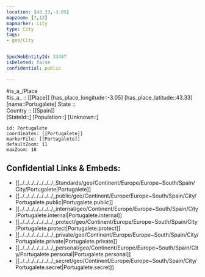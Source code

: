 ```yaml
---
location: [43.33,-3.05] 
mapzoom: [7,12] 
mapmarker: city 
type: City
tags:
- geo/City


SpocWebEntityId: 33487
isDeleted: false
confidential: public

---
```

#is_a_/Place  
#is_a_ :: [[Place]] 
[has_place_longitude::-3.05] 
[has_place_latitude::43.33] 
[name::Portugalete] 
State ::  
Country :: [[Spain]]  
[StateId::] 
[Population::] 
[Unknown::] 


```leaflet
id: Portugalete
coordinates: [[Portugalete]] 
markerFile: [[Portugalete]] 
defaultZoom: 11 
maxZoom: 18
```


## Confidential Links & Embeds: 
- [[../../../../../../../_Standards/geo/Continent/Europe/Europe~South/Spain/City/Portugalete|Portugalete]] 
- [[../../../../../../../_public/geo/Continent/Europe/Europe~South/Spain/City/Portugalete.public|Portugalete.public]] 
- [[../../../../../../../_internal/geo/Continent/Europe/Europe~South/Spain/City/Portugalete.internal|Portugalete.internal]] 
- [[../../../../../../../_protect/geo/Continent/Europe/Europe~South/Spain/City/Portugalete.protect|Portugalete.protect]] 
- [[../../../../../../../_private/geo/Continent/Europe/Europe~South/Spain/City/Portugalete.private|Portugalete.private]] 
- [[../../../../../../../_personal/geo/Continent/Europe/Europe~South/Spain/City/Portugalete.personal|Portugalete.personal]] 
- [[../../../../../../../_secret/geo/Continent/Europe/Europe~South/Spain/City/Portugalete.secret|Portugalete.secret]] 
